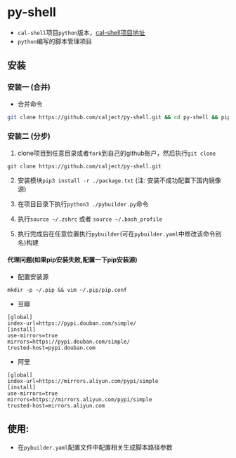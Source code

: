 # py-shell

* `cal-shell`项目`python`版本，[cal-shell项目地址](https://github.com/calject/cal-shell)
* `python`编写的脚本管理项目

## 安装

### 安装一 (合并)

* 合并命令

```bash
git clone https://github.com/calject/py-shell.git && cd py-shell && pip3 install -r package.txt && python3 ./pybuilder.py -p && source ~/.bash_profile && source ~/.zshrc
```

### 安装二 (分步)

1. clone项目到任意目录或者`fork`到自己的github账户，然后执行`git clone`

```
git clone https://github.com/calject/py-shell.git
```

2. 安装模块`pip3 install -r ./package.txt` (注: 安装不成功配置下国内镜像源)

3. 在项目目录下执行`python3 ./pybuilder.py`命令

4. 执行`source ~/.zshrc` 或者 `source ~/.bash_profile`

5. 执行完成后在任意位置执行`pybuilder`(可在`pybuilder.yaml`中修改该命令别名)构建


#### 代理问题(如果pip安装失败,配置一下pip安装源)

* 配置安装源
```
mkdir -p ~/.pip && vim ~/.pip/pip.conf
```

* 豆瓣
```
[global]
index-url=https://pypi.douban.com/simple/
[install]
use-mirrors=true
mirrors=https://pypi.douban.com/simple/
trusted-host=pypi.douban.com
```

* 阿里
```
[global]
index-url=https://mirrors.aliyun.com/pypi/simple
[install]
use-mirrors=true
mirrors=https://mirrors.aliyun.com/pypi/simple
trusted-host=mirrors.aliyun.com
```

## 使用:

* 在`pybuilder.yaml`配置文件中配置相关生成脚本路径参数
